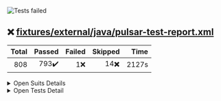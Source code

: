 ![Tests failed](https://img.shields.io/badge/tests-793%20passed%2C%201%20failed%2C%2014%20skipped-critical)
## ❌️ <a id='user-content-r0' href='#r0'>fixtures/external/java/pulsar-test-report.xml</a>
|Total|Passed|Failed|Skipped|Time|
|---:|---:|---:|---:|---:|
|808|793✔️|1❌️|14✖️|2127s|
<details><summary>Open Suits Details</summary>
<p>
|Test suite|Passed|Failed|Skipped|Time|
|:---|---:|---:|---:|---:|
|[org.apache.pulsar.AddMissingPatchVersionTest](#r0s0)||1❌️|1✖️|116ms|
|[org.apache.pulsar.broker.admin.AdminApiOffloadTest](#r0s1)|7✔️|||19s|
|[org.apache.pulsar.broker.auth.AuthenticationServiceTest](#r0s2)|2✔️|||185ms|
|[org.apache.pulsar.broker.auth.AuthLogsTest](#r0s3)|2✔️|||1s|
|[org.apache.pulsar.broker.auth.AuthorizationTest](#r0s4)|1✔️|||2s|
|[org.apache.pulsar.broker.lookup.http.HttpTopicLookupv2Test](#r0s5)|4✔️|||2s|
|[org.apache.pulsar.broker.namespace.NamespaceCreateBundlesTest](#r0s6)|2✔️|||33s|
|[org.apache.pulsar.broker.namespace.NamespaceOwnershipListenerTests](#r0s7)|2✔️|||32s|
|[org.apache.pulsar.broker.namespace.NamespaceServiceTest](#r0s8)|10✔️|||75s|
|[org.apache.pulsar.broker.namespace.NamespaceUnloadingTest](#r0s9)|2✔️|||14s|
|[org.apache.pulsar.broker.namespace.OwnerShipCacheForCurrentServerTest](#r0s10)|1✔️|||16s|
|[org.apache.pulsar.broker.namespace.OwnershipCacheTest](#r0s11)|8✔️|||16s|
|[org.apache.pulsar.broker.protocol.ProtocolHandlersTest](#r0s12)|6✔️|||946ms|
|[org.apache.pulsar.broker.protocol.ProtocolHandlerUtilsTest](#r0s13)|3✔️|||7s|
|[org.apache.pulsar.broker.protocol.ProtocolHandlerWithClassLoaderTest](#r0s14)|1✔️|||15ms|
|[org.apache.pulsar.broker.PulsarServiceTest](#r0s15)|2✔️|||96ms|
|[org.apache.pulsar.broker.service.MessagePublishBufferThrottleTest](#r0s16)|3✔️|||14s|
|[org.apache.pulsar.broker.service.ReplicatorTest](#r0s17)|22✔️|||40s|
|[org.apache.pulsar.broker.service.TopicOwnerTest](#r0s18)|8✔️|||114s|
|[org.apache.pulsar.broker.SLAMonitoringTest](#r0s19)|4✔️|||9s|
|[org.apache.pulsar.broker.stats.BookieClientsStatsGeneratorTest](#r0s20)|2✔️|||49ms|
|[org.apache.pulsar.broker.stats.ConsumerStatsTest](#r0s21)|3✔️|||21s|
|[org.apache.pulsar.broker.stats.ManagedCursorMetricsTest](#r0s22)|1✔️|||281ms|
|[org.apache.pulsar.broker.stats.ManagedLedgerMetricsTest](#r0s23)|1✔️|||285ms|
|[org.apache.pulsar.broker.stats.prometheus.AggregatedNamespaceStatsTest](#r0s24)|1✔️|||40ms|
|[org.apache.pulsar.broker.stats.PrometheusMetricsTest](#r0s25)|15✔️|||83s|
|[org.apache.pulsar.broker.stats.SubscriptionStatsTest](#r0s26)|2✔️|||2s|
|[org.apache.pulsar.broker.systopic.NamespaceEventsSystemTopicServiceTest](#r0s27)|1✔️|||1s|
|[org.apache.pulsar.broker.transaction.buffer.InMemTransactionBufferReaderTest](#r0s28)|3✔️|||28ms|
|[org.apache.pulsar.broker.transaction.buffer.TransactionBufferClientTest](#r0s29)|4✔️|||93ms|
|[org.apache.pulsar.broker.transaction.buffer.TransactionBufferTest](#r0s30)|7✔️|||81ms|
|[org.apache.pulsar.broker.transaction.buffer.TransactionEntryImplTest](#r0s31)|1✔️|||14ms|
|[org.apache.pulsar.broker.transaction.buffer.TransactionLowWaterMarkTest](#r0s32)|2✔️|||38s|
|[org.apache.pulsar.broker.transaction.buffer.TransactionStablePositionTest](#r0s33)|2✔️||1✖️|49s|
|[org.apache.pulsar.broker.transaction.coordinator.TransactionCoordinatorClientTest](#r0s34)|3✔️|||95ms|
|[org.apache.pulsar.broker.transaction.coordinator.TransactionMetaStoreAssignmentTest](#r0s35)|1✔️|||1s|
|[org.apache.pulsar.broker.transaction.pendingack.PendingAckInMemoryDeleteTest](#r0s36)|2✔️||1✖️|57s|
|[org.apache.pulsar.broker.transaction.TransactionConsumeTest](#r0s37)|2✔️|||30s|
|[org.apache.pulsar.broker.web.RestExceptionTest](#r0s38)|3✔️|||37ms|
|[org.apache.pulsar.broker.web.WebServiceTest](#r0s39)|9✔️|||27s|
|[org.apache.pulsar.client.impl.AdminApiKeyStoreTlsAuthTest](#r0s40)|4✔️|||8s|
|[org.apache.pulsar.client.impl.BatchMessageIdImplSerializationTest](#r0s41)|4✔️|||30ms|
|[org.apache.pulsar.client.impl.BatchMessageIndexAckDisableTest](#r0s42)|4✔️|||14s|
|[org.apache.pulsar.client.impl.BatchMessageIndexAckTest](#r0s43)|5✔️|||44s|
|[org.apache.pulsar.client.impl.BrokerClientIntegrationTest](#r0s44)|15✔️|||148s|
|[org.apache.pulsar.client.impl.CompactedOutBatchMessageTest](#r0s45)|1✔️|||1s|
|[org.apache.pulsar.client.impl.ConsumerAckResponseTest](#r0s46)|1✔️|||549ms|
|[org.apache.pulsar.client.impl.ConsumerConfigurationTest](#r0s47)|4✔️|||12s|
|[org.apache.pulsar.client.impl.ConsumerDedupPermitsUpdate](#r0s48)|7✔️|||4s|
|[org.apache.pulsar.client.impl.ConsumerUnsubscribeTest](#r0s49)|1✔️|||129ms|
|[org.apache.pulsar.client.impl.KeyStoreTlsProducerConsumerTestWithAuth](#r0s50)|3✔️|||23s|
|[org.apache.pulsar.client.impl.KeyStoreTlsProducerConsumerTestWithoutAuth](#r0s51)|3✔️|||8s|
|[org.apache.pulsar.client.impl.KeyStoreTlsTest](#r0s52)|1✔️|||183ms|
|[org.apache.pulsar.client.impl.MessageChecksumTest](#r0s53)|3✔️|||47s|
|[org.apache.pulsar.client.impl.MessageChunkingTest](#r0s54)|8✔️||1✖️|73s|
|[org.apache.pulsar.client.impl.MessageParserTest](#r0s55)|2✔️|||5s|
|[org.apache.pulsar.client.impl.MultiTopicsReaderTest](#r0s56)|8✔️|||35s|
|[org.apache.pulsar.client.impl.NegativeAcksTest](#r0s57)|32✔️|||11s|
|[org.apache.pulsar.client.impl.PatternTopicsConsumerImplTest](#r0s58)|11✔️|||63s|
|[org.apache.pulsar.client.impl.PerMessageUnAcknowledgedRedeliveryTest](#r0s59)|5✔️|||34s|
|[org.apache.pulsar.client.impl.PulsarMultiHostClientTest](#r0s60)|3✔️|||15s|
|[org.apache.pulsar.client.impl.RawMessageSerDeserTest](#r0s61)|1✔️|||10ms|
|[org.apache.pulsar.client.impl.SchemaDeleteTest](#r0s62)|1✔️|||2s|
|[org.apache.pulsar.client.impl.SequenceIdWithErrorTest](#r0s63)|3✔️||2✖️|18s|
|[org.apache.pulsar.client.impl.TopicDoesNotExistsTest](#r0s64)|2✔️|||4s|
|[org.apache.pulsar.client.impl.TopicFromMessageTest](#r0s65)|5✔️|||14s|
|[org.apache.pulsar.client.impl.TopicsConsumerImplTest](#r0s66)|17✔️|||133s|
|[org.apache.pulsar.client.impl.UnAcknowledgedMessagesTimeoutTest](#r0s67)|7✔️|||44s|
|[org.apache.pulsar.client.impl.ZeroQueueSizeTest](#r0s68)|14✔️|||16s|
|[org.apache.pulsar.common.api.raw.RawMessageImplTest](#r0s69)|1✔️|||316ms|
|[org.apache.pulsar.common.compression.CommandsTest](#r0s70)|1✔️|||30ms|
|[org.apache.pulsar.common.compression.CompressorCodecBackwardCompatTest](#r0s71)|6✔️|||223ms|
|[org.apache.pulsar.common.compression.CompressorCodecTest](#r0s72)|45✔️|||737ms|
|[org.apache.pulsar.common.compression.Crc32cChecksumTest](#r0s73)|6✔️|||5s|
|[org.apache.pulsar.common.lookup.data.LookupDataTest](#r0s74)|4✔️|||2s|
|[org.apache.pulsar.common.naming.MetadataTests](#r0s75)|2✔️|||161ms|
|[org.apache.pulsar.common.naming.NamespaceBundlesTest](#r0s76)|5✔️|||99ms|
|[org.apache.pulsar.common.naming.NamespaceBundleTest](#r0s77)|6✔️|||64ms|
|[org.apache.pulsar.common.naming.NamespaceNameTest](#r0s78)|2✔️|||207ms|
|[org.apache.pulsar.common.naming.ServiceConfigurationTest](#r0s79)|4✔️|||48ms|
|[org.apache.pulsar.common.naming.TopicNameTest](#r0s80)|4✔️|||529ms|
|[org.apache.pulsar.common.net.ServiceURITest](#r0s81)|21✔️|||237ms|
|[org.apache.pulsar.common.policies.data.AutoFailoverPolicyDataTest](#r0s82)|1✔️|||15ms|
|[org.apache.pulsar.common.policies.data.AutoFailoverPolicyTypeTest](#r0s83)|1✔️|||19ms|
|[org.apache.pulsar.common.policies.data.AutoTopicCreationOverrideTest](#r0s84)|6✔️|||64ms|
|[org.apache.pulsar.common.policies.data.BacklogQuotaTest](#r0s85)|1✔️|||12ms|
|[org.apache.pulsar.common.policies.data.ClusterDataTest](#r0s86)|1✔️|||9ms|
|[org.apache.pulsar.common.policies.data.ConsumerStatsTest](#r0s87)|1✔️|||8ms|
|[org.apache.pulsar.common.policies.data.EnsemblePlacementPolicyConfigTest](#r0s88)|2✔️|||948ms|
|[org.apache.pulsar.common.policies.data.LocalPolicesTest](#r0s89)|1✔️|||48ms|
|[org.apache.pulsar.common.policies.data.NamespaceIsolationDataTest](#r0s90)|1✔️|||76ms|
|[org.apache.pulsar.common.policies.data.NamespaceOwnershipStatusTest](#r0s91)|1✔️|||45ms|
|[org.apache.pulsar.common.policies.data.OffloadPoliciesTest](#r0s92)|6✔️|||216ms|
|[org.apache.pulsar.common.policies.data.PartitionedTopicStatsTest](#r0s93)|1✔️|||12ms|
|[org.apache.pulsar.common.policies.data.PersistencePoliciesTest](#r0s94)|1✔️|||19ms|
|[org.apache.pulsar.common.policies.data.PersistentOfflineTopicStatsTest](#r0s95)|1✔️|||29ms|
|[org.apache.pulsar.common.policies.data.PersistentTopicStatsTest](#r0s96)|2✔️|||51ms|
|[org.apache.pulsar.common.policies.data.PoliciesDataTest](#r0s97)|4✔️|||1s|
|[org.apache.pulsar.common.policies.data.PublisherStatsTest](#r0s98)|2✔️|||37ms|
|[org.apache.pulsar.common.policies.data.ReplicatorStatsTest](#r0s99)|2✔️|||30ms|
|[org.apache.pulsar.common.policies.data.ResourceQuotaTest](#r0s100)|2✔️|||45ms|
|[org.apache.pulsar.common.policies.data.RetentionPolicesTest](#r0s101)|1✔️|||8ms|
|[org.apache.pulsar.common.policies.impl.AutoFailoverPolicyFactoryTest](#r0s102)|1✔️|||22ms|
|[org.apache.pulsar.common.policies.impl.MinAvailablePolicyTest](#r0s103)|1✔️|||1ms|
|[org.apache.pulsar.common.policies.impl.NamespaceIsolationPoliciesTest](#r0s104)|7✔️|||265ms|
|[org.apache.pulsar.common.policies.impl.NamespaceIsolationPolicyImplTest](#r0s105)|7✔️|||309ms|
|[org.apache.pulsar.common.protocol.ByteBufPairTest](#r0s106)|2✔️|||5s|
|[org.apache.pulsar.common.protocol.CommandUtilsTests](#r0s107)|7✔️|||3s|
|[org.apache.pulsar.common.protocol.MarkersTest](#r0s108)|6✔️|||3s|
|[org.apache.pulsar.common.protocol.PulsarDecoderTest](#r0s109)|1✔️|||4s|
|[org.apache.pulsar.common.stats.JvmDefaultGCMetricsLoggerTest](#r0s110)|1✔️|||82ms|
|[org.apache.pulsar.common.util.collections.BitSetRecyclableRecyclableTest](#r0s111)|2✔️|||13ms|
|[org.apache.pulsar.common.util.collections.ConcurrentBitSetRecyclableTest](#r0s112)|2✔️|||63ms|
|[org.apache.pulsar.common.util.collections.ConcurrentLongHashMapTest](#r0s113)|13✔️|||28s|
|[org.apache.pulsar.common.util.collections.ConcurrentLongPairSetTest](#r0s114)|15✔️|||2s|
|[org.apache.pulsar.common.util.collections.ConcurrentOpenHashMapTest](#r0s115)|12✔️|||9s|
|[org.apache.pulsar.common.util.collections.ConcurrentOpenHashSetTest](#r0s116)|11✔️|||7s|
|[org.apache.pulsar.common.util.collections.ConcurrentOpenLongPairRangeSetTest](#r0s117)|13✔️|||1s|
|[org.apache.pulsar.common.util.collections.ConcurrentSortedLongPairSetTest](#r0s118)|9✔️|||342ms|
|[org.apache.pulsar.common.util.collections.FieldParserTest](#r0s119)|2✔️|||64ms|
|[org.apache.pulsar.common.util.collections.GrowableArrayBlockingQueueTest](#r0s120)|6✔️|||350ms|
|[org.apache.pulsar.common.util.collections.GrowablePriorityLongPairQueueTest](#r0s121)|15✔️|||3s|
|[org.apache.pulsar.common.util.collections.TripleLongPriorityQueueTest](#r0s122)|3✔️|||238ms|
|[org.apache.pulsar.common.util.FieldParserTest](#r0s123)|1✔️|||242ms|
|[org.apache.pulsar.common.util.FileModifiedTimeUpdaterTest](#r0s124)|6✔️|||6s|
|[org.apache.pulsar.common.util.netty.ChannelFuturesTest](#r0s125)|5✔️|||2s|
|[org.apache.pulsar.common.util.RateLimiterTest](#r0s126)|11✔️|||7s|
|[org.apache.pulsar.common.util.ReflectionsTest](#r0s127)|12✔️|||172ms|
|[org.apache.pulsar.common.util.RelativeTimeUtilTest](#r0s128)|1✔️|||39ms|
|[org.apache.pulsar.discovery.service.web.DiscoveryServiceWebTest](#r0s129)|1✔️|||5s|
|[org.apache.pulsar.functions.worker.PulsarFunctionE2ESecurityTest](#r0s130)|2✔️|||28s|
|[org.apache.pulsar.functions.worker.PulsarFunctionPublishTest](#r0s131)|3✔️|||42s|
|[org.apache.pulsar.functions.worker.PulsarFunctionTlsTest](#r0s132)|1✔️|||12s|
|[org.apache.pulsar.io.PulsarFunctionTlsTest](#r0s133)|1✔️|||30s|
|[org.apache.pulsar.proxy.server.AdminProxyHandlerTest](#r0s134)|1✔️|||474ms|
|[org.apache.pulsar.proxy.server.AuthedAdminProxyHandlerTest](#r0s135)|1✔️|||2s|
|[org.apache.pulsar.proxy.server.FunctionWorkerRoutingTest](#r0s136)|1✔️|||10ms|
|[org.apache.pulsar.proxy.server.ProxyAdditionalServletTest](#r0s137)|1✔️|||125ms|
|[org.apache.pulsar.proxy.server.ProxyAuthenticatedProducerConsumerTest](#r0s138)|1✔️|||2s|
|[org.apache.pulsar.proxy.server.ProxyAuthenticationTest](#r0s139)|1✔️|||17s|
|[org.apache.pulsar.proxy.server.ProxyConnectionThrottlingTest](#r0s140)|1✔️|||2s|
|[org.apache.pulsar.proxy.server.ProxyEnableHAProxyProtocolTest](#r0s141)|1✔️|||511ms|
|[org.apache.pulsar.proxy.server.ProxyForwardAuthDataTest](#r0s142)|1✔️|||32s|
|[org.apache.pulsar.proxy.server.ProxyIsAHttpProxyTest](#r0s143)|10✔️|||2s|
|[org.apache.pulsar.proxy.server.ProxyKeyStoreTlsTestWithAuth](#r0s144)|3✔️|||7s|
|[org.apache.pulsar.proxy.server.ProxyKeyStoreTlsTestWithoutAuth](#r0s145)|3✔️|||7s|
|[org.apache.pulsar.proxy.server.ProxyLookupThrottlingTest](#r0s146)|1✔️|||3s|
|[org.apache.pulsar.proxy.server.ProxyParserTest](#r0s147)|5✔️|||1s|
|[org.apache.pulsar.proxy.server.ProxyRolesEnforcementTest](#r0s148)|1✔️|||10s|
|[org.apache.pulsar.proxy.server.ProxyStatsTest](#r0s149)|3✔️|||533ms|
|[org.apache.pulsar.proxy.server.ProxyTest](#r0s150)|6✔️|||3s|
|[org.apache.pulsar.proxy.server.ProxyTlsTest](#r0s151)|2✔️|||414ms|
|[org.apache.pulsar.proxy.server.ProxyTlsTestWithAuth](#r0s152)|1✔️|||4ms|
|[org.apache.pulsar.proxy.server.ProxyWithAuthorizationNegTest](#r0s153)|1✔️|||2s|
|[org.apache.pulsar.proxy.server.ProxyWithAuthorizationTest](#r0s154)|13✔️|||33s|
|[org.apache.pulsar.proxy.server.ProxyWithoutServiceDiscoveryTest](#r0s155)|1✔️|||2s|
|[org.apache.pulsar.proxy.server.SuperUserAuthedAdminProxyHandlerTest](#r0s156)|3✔️|||8s|
|[org.apache.pulsar.proxy.server.UnauthedAdminProxyHandlerTest](#r0s157)|2✔️|||114ms|
|[org.apache.pulsar.PulsarBrokerStarterTest](#r0s158)|9✔️|||591ms|
|[org.apache.pulsar.schema.compatibility.SchemaCompatibilityCheckTest](#r0s159)|23✔️|||107s|
|[org.apache.pulsar.schema.PartitionedTopicSchemaTest](#r0s160)|1✔️|||29s|
|[org.apache.pulsar.schema.SchemaTest](#r0s161)|3✔️|||31s|
|[org.apache.pulsar.stats.client.PulsarBrokerStatsClientTest](#r0s162)|2✔️|||41s|
|[org.apache.pulsar.tests.EnumValuesDataProviderTest](#r0s163)|6✔️|||23ms|
|[org.apache.pulsar.tests.TestRetrySupportBeforeMethodRetryTest](#r0s164)|1✔️||4✖️|36ms|
|[org.apache.pulsar.tests.TestRetrySupportRetryTest](#r0s165)|1✔️||4✖️|27ms|
|[org.apache.pulsar.tests.TestRetrySupportSuccessTest](#r0s166)|3✔️|||1ms|
|[org.apache.pulsar.tests.ThreadDumpUtilTest](#r0s167)|2✔️|||17ms|
|[org.apache.pulsar.utils.SimpleTextOutputStreamTest](#r0s168)|4✔️|||50ms|
|[org.apache.pulsar.utils.StatsOutputStreamTest](#r0s169)|6✔️|||59ms|
|[org.apache.pulsar.websocket.proxy.ProxyAuthenticationTest](#r0s170)|4✔️|||29s|
|[org.apache.pulsar.websocket.proxy.ProxyAuthorizationTest](#r0s171)|1✔️|||1s|
|[org.apache.pulsar.websocket.proxy.ProxyConfigurationTest](#r0s172)|2✔️|||9s|
|[org.apache.pulsar.websocket.proxy.ProxyPublishConsumeTlsTest](#r0s173)|1✔️|||11s|
|[org.apache.pulsar.websocket.proxy.ProxyPublishConsumeWithoutZKTest](#r0s174)|1✔️|||7s|
|[org.apache.pulsar.websocket.proxy.v1.V1_ProxyAuthenticationTest](#r0s175)|4✔️|||30s|</p></details>
<details><summary>Open Tests Detail</summary>
<p>
#### ❌️ <a id='user-content-r0s0' href='#r0s0'>org.apache.pulsar.AddMissingPatchVersionTest</a>
```
✖️ testVersionStrings
❌️ testVersionStrings
	java.lang.AssertionError: expected [1.2.1] but found [1.2.0]
```
#### ✔️ <a id='user-content-r0s1' href='#r0s1'>org.apache.pulsar.broker.admin.AdminApiOffloadTest</a>
```
✔️ testOffloadPoliciesAppliedApi
✔️ testOffloadV2
✔️ testTopicLevelOffloadNonPartitioned
✔️ testTopicLevelOffloadPartitioned
✔️ testOffloadV1
✔️ testOffloadPolicies
✔️ testOffloadPoliciesApi
```
#### ✔️ <a id='user-content-r0s2' href='#r0s2'>org.apache.pulsar.broker.auth.AuthenticationServiceTest</a>
```
✔️ testAuthentication
✔️ testAuthenticationHttp
```
#### ✔️ <a id='user-content-r0s3' href='#r0s3'>org.apache.pulsar.broker.auth.AuthLogsTest</a>
```
✔️ httpEndpoint
✔️ binaryEndpoint
```
#### ✔️ <a id='user-content-r0s4' href='#r0s4'>org.apache.pulsar.broker.auth.AuthorizationTest</a>
```
✔️ simple
```
#### ✔️ <a id='user-content-r0s5' href='#r0s5'>org.apache.pulsar.broker.lookup.http.HttpTopicLookupv2Test</a>
```
✔️ crossColoLookup
✔️ testNotEnoughLookupPermits
✔️ testValidateReplicationSettingsOnNamespace
✔️ testDataPojo
```
#### ✔️ <a id='user-content-r0s6' href='#r0s6'>org.apache.pulsar.broker.namespace.NamespaceCreateBundlesTest</a>
```
✔️ testCreateNamespaceWithDefaultBundles
✔️ testSplitBundleUpdatesLocalPoliciesWithoutOverwriting
```
#### ✔️ <a id='user-content-r0s7' href='#r0s7'>org.apache.pulsar.broker.namespace.NamespaceOwnershipListenerTests</a>
```
✔️ testGetAllPartitions
✔️ testNamespaceBundleOwnershipListener
```
#### ✔️ <a id='user-content-r0s8' href='#r0s8'>org.apache.pulsar.broker.namespace.NamespaceServiceTest</a>
```
✔️ testSplitMapWithRefreshedStatMap
✔️ testRemoveOwnershipNamespaceBundle
✔️ testIsServiceUnitDisabled
✔️ testLoadReportDeserialize
✔️ testCreateLookupResult
✔️ testUnloadNamespaceBundleWithStuckTopic
✔️ testUnloadNamespaceBundleFailure
✔️ testSplitAndOwnBundles
✔️ testCreateNamespaceWithDefaultNumberOfBundles
✔️ testRemoveOwnershipAndSplitBundle
```
#### ✔️ <a id='user-content-r0s9' href='#r0s9'>org.apache.pulsar.broker.namespace.NamespaceUnloadingTest</a>
```
✔️ testUnloadNotLoadedNamespace
✔️ testUnloadPartiallyLoadedNamespace
```
#### ✔️ <a id='user-content-r0s10' href='#r0s10'>org.apache.pulsar.broker.namespace.OwnerShipCacheForCurrentServerTest</a>
```
✔️ testOwnershipForCurrentServer
```
#### ✔️ <a id='user-content-r0s11' href='#r0s11'>org.apache.pulsar.broker.namespace.OwnershipCacheTest</a>
```
✔️ testGetOwnedServiceUnits
✔️ testRemoveOwnership
✔️ testGetOwnedServiceUnit
✔️ testGetOrSetOwner
✔️ testConstructor
✔️ testGetOwner
✔️ testDisableOwnership
✔️ testReestablishOwnership
```
#### ✔️ <a id='user-content-r0s12' href='#r0s12'>org.apache.pulsar.broker.protocol.ProtocolHandlersTest</a>
```
✔️ testStart
✔️ testGetProtocol
✔️ testNewChannelInitializersSuccess
✔️ testInitialize
✔️ testNewChannelInitializersOverlapped
✔️ testGetProtocolDataToAdvertise
```
#### ✔️ <a id='user-content-r0s13' href='#r0s13'>org.apache.pulsar.broker.protocol.ProtocolHandlerUtilsTest</a>
```
✔️ testLoadProtocolHandler
✔️ testLoadProtocolHandlerBlankHandlerClass
✔️ testLoadProtocolHandlerWrongHandlerClass
```
#### ✔️ <a id='user-content-r0s14' href='#r0s14'>org.apache.pulsar.broker.protocol.ProtocolHandlerWithClassLoaderTest</a>
```
✔️ testWrapper
```
#### ✔️ <a id='user-content-r0s15' href='#r0s15'>org.apache.pulsar.broker.PulsarServiceTest</a>
```
✔️ testGetWorkerService
✔️ testGetWorkerServiceException
```
#### ✔️ <a id='user-content-r0s16' href='#r0s16'>org.apache.pulsar.broker.service.MessagePublishBufferThrottleTest</a>
```
✔️ testMessagePublishBufferThrottleEnable
✔️ testBlockByPublishRateLimiting
✔️ testMessagePublishBufferThrottleDisabled
```
#### ✔️ <a id='user-content-r0s17' href='#r0s17'>org.apache.pulsar.broker.service.ReplicatorTest</a>
```
✔️ testResumptionAfterBacklogRelaxed
✔️ testReplicationOverrides
✔️ testResetCursorNotFail
✔️ testUpdateGlobalTopicPartition
✔️ testReplication
✔️ testReplicatorOnPartitionedTopic
✔️ testConcurrentReplicator
✔️ testTopicReplicatedAndProducerCreate
✔️ testDeleteReplicatorFailure
✔️ testReplicatorOnPartitionedTopic
✔️ testReplicationForBatchMessages
✔️ testReplicatorClearBacklog
✔️ verifyChecksumAfterReplication
✔️ testCloseReplicatorStartProducer
✔️ activeBrokerParse
✔️ testReplicatePeekAndSkip
✔️ testReplication
✔️ testReplicatedCluster
✔️ testTopicReplicatedAndProducerCreate
✔️ testConfigChange
✔️ testFailures
✔️ testReplicatorProducerClosing
```
#### ✔️ <a id='user-content-r0s18' href='#r0s18'>org.apache.pulsar.broker.service.TopicOwnerTest</a>
```
✔️ testReleaseOwnershipWithZookeeperDisconnectedBeforeOwnershipNodeDeleted
✔️ testAcquireOwnershipWithZookeeperDisconnectedAfterOwnershipNodeCreated
✔️ testConnectToInvalidateBundleCacheBroker
✔️ testAcquireOwnershipWithZookeeperDisconnectedBeforeOwnershipNodeCreated
✔️ testLookupPartitionedTopic
✔️ testListNonPersistentTopic
✔️ testReleaseOwnershipWithZookeeperDisconnectedAfterOwnershipNodeDeleted
✔️ testReestablishOwnershipAfterInvalidateCache
```
#### ✔️ <a id='user-content-r0s19' href='#r0s19'>org.apache.pulsar.broker.SLAMonitoringTest</a>
```
✔️ testOwnedNamespaces
✔️ testOwnershipAfterSetup
✔️ testUnloadIfBrokerCrashes
✔️ testOwnershipViaAdminAfterSetup
```
#### ✔️ <a id='user-content-r0s20' href='#r0s20'>org.apache.pulsar.broker.stats.BookieClientsStatsGeneratorTest</a>
```
✔️ testJvmDirectMemoryUsedMetric
✔️ testBookieClientStatsGenerator
```
#### ✔️ <a id='user-content-r0s21' href='#r0s21'>org.apache.pulsar.broker.stats.ConsumerStatsTest</a>
```
✔️ testAckStatsOnPartitionedTopicForExclusiveSubscription
✔️ testConsumerStatsOnZeroMaxUnackedMessagesPerConsumer
✔️ testUpdateStatsForActiveConsumerAndSubscription
```
#### ✔️ <a id='user-content-r0s22' href='#r0s22'>org.apache.pulsar.broker.stats.ManagedCursorMetricsTest</a>
```
✔️ testManagedCursorMetrics
```
#### ✔️ <a id='user-content-r0s23' href='#r0s23'>org.apache.pulsar.broker.stats.ManagedLedgerMetricsTest</a>
```
✔️ testManagedLedgerMetrics
```
#### ✔️ <a id='user-content-r0s24' href='#r0s24'>org.apache.pulsar.broker.stats.prometheus.AggregatedNamespaceStatsTest</a>
```
✔️ testSimpleAggregation
```
#### ✔️ <a id='user-content-r0s25' href='#r0s25'>org.apache.pulsar.broker.stats.PrometheusMetricsTest</a>
```
✔️ testPerTopicStats
✔️ testAuthMetrics
✔️ testPerTopicExpiredStat
✔️ testPerProducerStats
✔️ testMetricsTopicCount
✔️ testManagedLedgerBookieClientStats
✔️ testDuplicateMetricTypeDefinitions
✔️ testExpiringTokenMetrics
✔️ testPerConsumerStats
✔️ testPerNamespaceStats
✔️ testManagedCursorPersistStats
✔️ testDuplicateMetricTypeDefinitions
✔️ testExpiredTokenMetrics
✔️ testManagedLedgerCacheStats
✔️ testManagedLedgerStats
```
#### ✔️ <a id='user-content-r0s26' href='#r0s26'>org.apache.pulsar.broker.stats.SubscriptionStatsTest</a>
```
✔️ testConsumersAfterMarkDelete
✔️ testNonContiguousDeletedMessagesRanges
```
#### ✔️ <a id='user-content-r0s27' href='#r0s27'>org.apache.pulsar.broker.systopic.NamespaceEventsSystemTopicServiceTest</a>
```
✔️ testSendAndReceiveNamespaceEvents
```
#### ✔️ <a id='user-content-r0s28' href='#r0s28'>org.apache.pulsar.broker.transaction.buffer.InMemTransactionBufferReaderTest</a>
```
✔️ testCloseReleaseAllEntries
✔️ testInvalidNumEntriesArgument
✔️ testEndOfTransactionException
```
#### ✔️ <a id='user-content-r0s29' href='#r0s29'>org.apache.pulsar.broker.transaction.buffer.TransactionBufferClientTest</a>
```
✔️ testAbortOnTopic
✔️ testAbortOnSubscription
✔️ testCommitOnTopic
✔️ testCommitOnSubscription
```
#### ✔️ <a id='user-content-r0s30' href='#r0s30'>org.apache.pulsar.broker.transaction.buffer.TransactionBufferTest</a>
```
✔️ testOpenReaderOnNonExistentTxn
✔️ testAbortCommittedTxn
✔️ testAbortTxn
✔️ testAbortNonExistentTxn
✔️ testCommitNonExistentTxn
✔️ testCommitTxn
✔️ testOpenReaderOnAnOpenTxn
```
#### ✔️ <a id='user-content-r0s31' href='#r0s31'>org.apache.pulsar.broker.transaction.buffer.TransactionEntryImplTest</a>
```
✔️ testCloseShouldReleaseBuffer
```
#### ✔️ <a id='user-content-r0s32' href='#r0s32'>org.apache.pulsar.broker.transaction.buffer.TransactionLowWaterMarkTest</a>
```
✔️ testTransactionBufferLowWaterMark
✔️ testPendingAckLowWaterMark
```
#### ✔️ <a id='user-content-r0s33' href='#r0s33'>org.apache.pulsar.broker.transaction.buffer.TransactionStablePositionTest</a>
```
✔️ commitTxnTest
✔️ abortTxnTest
✖️ commitTxnTest
```
#### ✔️ <a id='user-content-r0s34' href='#r0s34'>org.apache.pulsar.broker.transaction.coordinator.TransactionCoordinatorClientTest</a>
```
✔️ testClientStart
✔️ testCommitAndAbort
✔️ testNewTxn
```
#### ✔️ <a id='user-content-r0s35' href='#r0s35'>org.apache.pulsar.broker.transaction.coordinator.TransactionMetaStoreAssignmentTest</a>
```
✔️ testTransactionMetaStoreAssignAndFailover
```
#### ✔️ <a id='user-content-r0s36' href='#r0s36'>org.apache.pulsar.broker.transaction.pendingack.PendingAckInMemoryDeleteTest</a>
```
✖️ txnAckTestNoBatchAndSharedSubMemoryDeleteTest
✔️ txnAckTestNoBatchAndSharedSubMemoryDeleteTest
✔️ txnAckTestBatchAndSharedSubMemoryDeleteTest
```
#### ✔️ <a id='user-content-r0s37' href='#r0s37'>org.apache.pulsar.broker.transaction.TransactionConsumeTest</a>
```
✔️ noSortedTest
✔️ sortedTest
```
#### ✔️ <a id='user-content-r0s38' href='#r0s38'>org.apache.pulsar.broker.web.RestExceptionTest</a>
```
✔️ testRestException
✔️ testWebApplicationException
✔️ testOtherException
```
#### ✔️ <a id='user-content-r0s39' href='#r0s39'>org.apache.pulsar.broker.web.WebServiceTest</a>
```
✔️ testTlsAuthDisallowInsecure
✔️ testBrokerReady
✔️ testDefaultClientVersion
✔️ testTlsEnabled
✔️ testTlsAuthAllowInsecure
✔️ testSplitPath
✔️ testMaxRequestSize
✔️ testTlsDisabled
✔️ testRateLimiting
```
#### ✔️ <a id='user-content-r0s40' href='#r0s40'>org.apache.pulsar.client.impl.AdminApiKeyStoreTlsAuthTest</a>
```
✔️ testAuthorizedUserAsOriginalPrincipal
✔️ testSuperUserCantListNamespaces
✔️ testPersistentList
✔️ testSuperUserCanListTenants
```
#### ✔️ <a id='user-content-r0s41' href='#r0s41'>org.apache.pulsar.client.impl.BatchMessageIdImplSerializationTest</a>
```
✔️ testSerializationEmpty
✔️ testSerialization1
✔️ testSerializationNull
✔️ testSerialization2
```
#### ✔️ <a id='user-content-r0s42' href='#r0s42'>org.apache.pulsar.client.impl.BatchMessageIndexAckDisableTest</a>
```
✔️ testBatchMessageIndexAckForExclusiveSubscription
✔️ testBatchMessageIndexAckForSharedSubscription
✔️ testBatchMessageIndexAckForExclusiveSubscription
✔️ testBatchMessageIndexAckForSharedSubscription
```
#### ✔️ <a id='user-content-r0s43' href='#r0s43'>org.apache.pulsar.client.impl.BatchMessageIndexAckTest</a>
```
✔️ testBatchMessageIndexAckForSharedSubscription
✔️ testBatchMessageIndexAckForSharedSubscription
✔️ testDoNotRecycleAckSetMultipleTimes
✔️ testBatchMessageIndexAckForExclusiveSubscription
✔️ testBatchMessageIndexAckForExclusiveSubscription
```
#### ✔️ <a id='user-content-r0s44' href='#r0s44'>org.apache.pulsar.client.impl.BrokerClientIntegrationTest</a>
```
✔️ testDisconnectClientWithoutClosingConnection
✔️ testResetCursor
✔️ testResetCursor
✔️ testCloseBrokerService
✔️ testUnsupportedBatchMessageConsumer
✔️ testAvroSchemaProducerConsumerWithSpecifiedReaderAndWriter
✔️ testJsonSchemaProducerConsumerWithSpecifiedReaderAndWriter
✔️ testOperationTimeout
✔️ testCleanProducer
✔️ testUnsupportedBatchMessageConsumer
✔️ testCloseConnectionOnBrokerRejectedRequest
✔️ testAddEntryOperationTimeout
✔️ testInvalidDynamicConfiguration
✔️ testMaxConcurrentTopicLoading
✔️ testCloseConnectionOnInternalServerError
```
#### ✔️ <a id='user-content-r0s45' href='#r0s45'>org.apache.pulsar.client.impl.CompactedOutBatchMessageTest</a>
```
✔️ testCompactedOutMessages
```
#### ✔️ <a id='user-content-r0s46' href='#r0s46'>org.apache.pulsar.client.impl.ConsumerAckResponseTest</a>
```
✔️ testAckResponse
```
#### ✔️ <a id='user-content-r0s47' href='#r0s47'>org.apache.pulsar.client.impl.ConsumerConfigurationTest</a>
```
✔️ testReadCompactNonPersistentExclusive
✔️ testReadCompactPersistentExclusive
✔️ testReadCompactPersistentFailover
✔️ testReadCompactPersistentShared
```
#### ✔️ <a id='user-content-r0s48' href='#r0s48'>org.apache.pulsar.client.impl.ConsumerDedupPermitsUpdate</a>
```
✔️ testConsumerDedup
✔️ testConsumerDedup
✔️ testConsumerDedup
✔️ testConsumerDedup
✔️ testConsumerDedup
✔️ testConsumerDedup
✔️ testConsumerDedup
```
#### ✔️ <a id='user-content-r0s49' href='#r0s49'>org.apache.pulsar.client.impl.ConsumerUnsubscribeTest</a>
```
✔️ testConsumerUnsubscribeReference
```
#### ✔️ <a id='user-content-r0s50' href='#r0s50'>org.apache.pulsar.client.impl.KeyStoreTlsProducerConsumerTestWithAuth</a>
```
✔️ testTlsClientAuthOverHTTPProtocol
✔️ testTlsClientAuthOverBinaryProtocol
✔️ testTlsLargeSizeMessage
```
#### ✔️ <a id='user-content-r0s51' href='#r0s51'>org.apache.pulsar.client.impl.KeyStoreTlsProducerConsumerTestWithoutAuth</a>
```
✔️ testTlsClientAuthOverHTTPProtocol
✔️ testTlsClientAuthOverBinaryProtocol
✔️ testTlsLargeSizeMessage
```
#### ✔️ <a id='user-content-r0s52' href='#r0s52'>org.apache.pulsar.client.impl.KeyStoreTlsTest</a>
```
✔️ testValidate
```
#### ✔️ <a id='user-content-r0s53' href='#r0s53'>org.apache.pulsar.client.impl.MessageChecksumTest</a>
```
✔️ testChecksumCompatibilityInMixedVersionBrokerCluster
✔️ testTamperingMessageIsDetected
✔️ testChecksumCompatibilityInMixedVersionBrokerCluster
```
#### ✔️ <a id='user-content-r0s54' href='#r0s54'>org.apache.pulsar.client.impl.MessageChunkingTest</a>
```
✔️ testPublishWithFailure
✔️ testInvalidUseCaseForChunking
✔️ testLargeMessage
✔️ testExpireIncompleteChunkMessage
✔️ testInvalidConfig
✔️ testLargeMessageAckTimeOut
✔️ testLargeMessageAckTimeOut
✔️ testLargeMessage
✖️ testMaxPendingChunkMessages
```
#### ✔️ <a id='user-content-r0s55' href='#r0s55'>org.apache.pulsar.client.impl.MessageParserTest</a>
```
✔️ testWithoutBatches
✔️ testWithBatches
```
#### ✔️ <a id='user-content-r0s56' href='#r0s56'>org.apache.pulsar.client.impl.MultiTopicsReaderTest</a>
```
✔️ testReadMessageWithBatchingWithMessageInclusive
✔️ testKeyHashRangeReader
✔️ testRemoveSubscriptionForReaderNeedRemoveCursor
✔️ testReadMessageWithBatching
✔️ testReadMessageWithoutBatchingWithMessageInclusive
✔️ testMultiReaderSeek
✔️ testReadMessageWithoutBatching
✔️ testReaderWithTimeLong
```
#### ✔️ <a id='user-content-r0s57' href='#r0s57'>org.apache.pulsar.client.impl.NegativeAcksTest</a>
```
✔️ testNegativeAcks
✔️ testNegativeAcks
✔️ testNegativeAcks
✔️ testNegativeAcks
✔️ testNegativeAcks
✔️ testNegativeAcks
✔️ testNegativeAcks
✔️ testNegativeAcks
✔️ testNegativeAcks
✔️ testNegativeAcks
✔️ testNegativeAcks
✔️ testNegativeAcks
✔️ testNegativeAcks
✔️ testNegativeAcks
✔️ testNegativeAcks
✔️ testNegativeAcks
✔️ testNegativeAcks
✔️ testNegativeAcks
✔️ testNegativeAcks
✔️ testNegativeAcks
✔️ testNegativeAcks
✔️ testNegativeAcks
✔️ testNegativeAcks
✔️ testNegativeAcks
✔️ testNegativeAcks
✔️ testNegativeAcks
✔️ testNegativeAcks
✔️ testNegativeAcks
✔️ testNegativeAcks
✔️ testNegativeAcks
✔️ testNegativeAcks
✔️ testNegativeAcks
```
#### ✔️ <a id='user-content-r0s58' href='#r0s58'>org.apache.pulsar.client.impl.PatternTopicsConsumerImplTest</a>
```
✔️ testStartEmptyPatternConsumer
✔️ testBinaryProtoToGetTopicsOfNamespaceAll
✔️ testPatternTopicsSubscribeWithBuilderFail
✔️ testPubRateOnNonPersistent
✔️ testTopicDeletion
✔️ testAutoUnbubscribePatternConsumer
✔️ testTopicsPatternFilter
✔️ testBinaryProtoToGetTopicsOfNamespaceNonPersistent
✔️ testBinaryProtoToGetTopicsOfNamespacePersistent
✔️ testTopicsListMinus
✔️ testAutoSubscribePatternConsumer
```
#### ✔️ <a id='user-content-r0s59' href='#r0s59'>org.apache.pulsar.client.impl.PerMessageUnAcknowledgedRedeliveryTest</a>
```
✔️ testSharedAckedNormalTopic
✔️ testUnAckedMessageTrackerSize
✔️ testSharedAckedPartitionedTopic
✔️ testExclusiveAckedNormalTopic
✔️ testFailoverAckedNormalTopic
```
#### ✔️ <a id='user-content-r0s60' href='#r0s60'>org.apache.pulsar.client.impl.PulsarMultiHostClientTest</a>
```
✔️ testMultiHostUrlRetrySuccess
✔️ testGetPartitionedTopicDataTimeout
✔️ testGetPartitionedTopicMetaData
```
#### ✔️ <a id='user-content-r0s61' href='#r0s61'>org.apache.pulsar.client.impl.RawMessageSerDeserTest</a>
```
✔️ testSerializationAndDeserialization
```
#### ✔️ <a id='user-content-r0s62' href='#r0s62'>org.apache.pulsar.client.impl.SchemaDeleteTest</a>
```
✔️ createTopicDeleteTopicCreateTopic
```
#### ✔️ <a id='user-content-r0s63' href='#r0s63'>org.apache.pulsar.client.impl.SequenceIdWithErrorTest</a>
```
✔️ testCheckSequenceId
✔️ testDeleteTopicWithMissingData
✔️ testTopicWithWildCardChar
✖️ testCrashBrokerWithoutCursorLedgerLeak
✖️ testSkipCorruptDataLedger
```
#### ✔️ <a id='user-content-r0s64' href='#r0s64'>org.apache.pulsar.client.impl.TopicDoesNotExistsTest</a>
```
✔️ testCreateConsumerOnNotExistsTopic
✔️ testCreateProducerOnNotExistsTopic
```
#### ✔️ <a id='user-content-r0s65' href='#r0s65'>org.apache.pulsar.client.impl.TopicFromMessageTest</a>
```
✔️ testSingleTopicConsumerNoBatchFullName
✔️ testMultiTopicConsumerBatchShortName
✔️ testSingleTopicConsumerNoBatchShortName
✔️ testMultiTopicConsumerNoBatchShortName
✔️ testSingleTopicConsumerBatchShortName
```
#### ✔️ <a id='user-content-r0s66' href='#r0s66'>org.apache.pulsar.client.impl.TopicsConsumerImplTest</a>
```
✔️ testTopicAutoUpdatePartitions
✔️ testDifferentTopicsNameSubscribe
✔️ testGetLastMessageId
✔️ testConsumerUnackedRedelivery
✔️ testSubscriptionMustCompleteWhenOperationTimeoutOnMultipleTopics
✔️ testConsumerDistributionInFailoverSubscriptionWhenUpdatePartitions
✔️ multiTopicsInDifferentNameSpace
✔️ testDefaultBacklogTTL
✔️ testGetConsumersAndGetTopics
✔️ testSubscribeUnsubscribeSingleTopic
✔️ testResubscribeSameTopic
✔️ testSyncProducerAndConsumer
✔️ testPartitionsUpdatesForMultipleTopics
✔️ testTopicsNameSubscribeWithBuilderFail
✔️ testMultiTopicsMessageListener
✔️ testTopicNameValid
✔️ testAsyncConsumer
```
#### ✔️ <a id='user-content-r0s67' href='#r0s67'>org.apache.pulsar.client.impl.UnAcknowledgedMessagesTimeoutTest</a>
```
✔️ testCheckUnAcknowledgedMessageTimer
✔️ testExclusiveSingleAckedNormalTopic
✔️ testFailoverSingleAckedPartitionedTopic
✔️ testSharedSingleAckedPartitionedTopic
✔️ testAckTimeoutMinValue
✔️ testExclusiveCumulativeAckedNormalTopic
✔️ testSingleMessageBatch
```
#### ✔️ <a id='user-content-r0s68' href='#r0s68'>org.apache.pulsar.client.impl.ZeroQueueSizeTest</a>
```
✔️ zeroQueueSizeSharedSubscription
✔️ testPauseAndResume
✔️ testZeroQueueSizeMessageRedeliveryForAsyncReceive
✔️ zeroQueueSizeConsumerListener
✔️ zeroQueueSizeFailoverSubscription
✔️ validQueueSizeConfig
✔️ zeroQueueSizeNormalConsumer
✔️ zeroQueueSizeReceieveAsyncInCompatibility
✔️ InvalidQueueSizeConfig
✔️ testZeroQueueSizeMessageRedeliveryForListener
✔️ testZeroQueueSizeMessageRedelivery
✔️ zeroQueueSizePartitionedTopicInCompatibility
✔️ testFailedZeroQueueSizeBatchMessage
✔️ testPauseAndResumeWithUnloading
```
#### ✔️ <a id='user-content-r0s69' href='#r0s69'>org.apache.pulsar.common.api.raw.RawMessageImplTest</a>
```
✔️ testGetProperties
```
#### ✔️ <a id='user-content-r0s70' href='#r0s70'>org.apache.pulsar.common.compression.CommandsTest</a>
```
✔️ testChecksumSendCommand
```
#### ✔️ <a id='user-content-r0s71' href='#r0s71'>org.apache.pulsar.common.compression.CompressorCodecBackwardCompatTest</a>
```
✔️ testCompressDecompress
✔️ testCompressDecompress
✔️ testCompressDecompress
✔️ testCompressDecompress
✔️ testCompressDecompress
✔️ testCompressDecompress
```
#### ✔️ <a id='user-content-r0s72' href='#r0s72'>org.apache.pulsar.common.compression.CompressorCodecTest</a>
```
✔️ testCompressDecompress
✔️ testMultpileUsages
✔️ testMultpileUsages
✔️ testCompressDecompress
✔️ testMultpileUsages
✔️ testCompressDecompress
✔️ testMultpileUsages
✔️ testCompressDecompress
✔️ testDecompressFromSampleBuffer
✔️ testDecompressReadonlyByteBuf
✔️ testDecompressReadonlyByteBuf
✔️ testCodecProvider
✔️ testEmptyInput
✔️ testEmptyInput
✔️ testCompressDecompress
✔️ testCodecProvider
✔️ testDecompressFromSampleBuffer
✔️ testMultpileUsages
✔️ testCodecProvider
✔️ testEmptyInput
✔️ testDecompressReadonlyByteBuf
✔️ testCompressDecompress
✔️ testDecompressReadonlyByteBuf
✔️ testCompressDecompress
✔️ testCompressDecompress
✔️ testMultpileUsages
✔️ testEmptyInput
✔️ testDecompressReadonlyByteBuf
✔️ testDecompressFromSampleBuffer
✔️ testDecompressFromSampleBuffer
✔️ testDecompressFromSampleBuffer
✔️ testDecompressReadonlyByteBuf
✔️ testDecompressReadonlyByteBuf
✔️ testMultpileUsages
✔️ testCompressDecompress
✔️ testCodecProvider
✔️ testMultpileUsages
✔️ testCompressDecompress
✔️ testMultpileUsages
✔️ testDecompressReadonlyByteBuf
✔️ testEmptyInput
✔️ testCodecProvider
✔️ testDecompressReadonlyByteBuf
✔️ testDecompressReadonlyByteBuf
✔️ testMultpileUsages
```
#### ✔️ <a id='user-content-r0s73' href='#r0s73'>org.apache.pulsar.common.compression.Crc32cChecksumTest</a>
```
✔️ testCrc32cHardware
✔️ testCrc32cDirectMemoryHardware
✔️ testCrc32c
✔️ testCrc32cSoftware
✔️ testCrc32cIncremental
✔️ testCrc32cIncrementalUsingProvider
```
#### ✔️ <a id='user-content-r0s74' href='#r0s74'>org.apache.pulsar.common.lookup.data.LookupDataTest</a>
```
✔️ testLoadReportSerialization
✔️ testUrlEncoder
✔️ serializeToJsonTest
✔️ withConstructor
```
#### ✔️ <a id='user-content-r0s75' href='#r0s75'>org.apache.pulsar.common.naming.MetadataTests</a>
```
✔️ testInvalidMetadata
✔️ testValidMetadata
```
#### ✔️ <a id='user-content-r0s76' href='#r0s76'>org.apache.pulsar.common.naming.NamespaceBundlesTest</a>
```
✔️ testConstructor
✔️ testSplitBundleInTwo
✔️ testsplitBundles
✔️ testFindBundle
✔️ testSplitBundleByFixBoundary
```
#### ✔️ <a id='user-content-r0s77' href='#r0s77'>org.apache.pulsar.common.naming.NamespaceBundleTest</a>
```
✔️ testIncludes
✔️ testGetBundle
✔️ testCompareTo
✔️ testConstructor
✔️ testToString
✔️ testEquals
```
#### ✔️ <a id='user-content-r0s78' href='#r0s78'>org.apache.pulsar.common.naming.NamespaceNameTest</a>
```
✔️ namespace
✔️ testNewScheme
```
#### ✔️ <a id='user-content-r0s79' href='#r0s79'>org.apache.pulsar.common.naming.ServiceConfigurationTest</a>
```
✔️ testOptionalSettingPresent
✔️ testOptionalSettingEmpty
✔️ testInit
✔️ testInitFailure
```
#### ✔️ <a id='user-content-r0s80' href='#r0s80'>org.apache.pulsar.common.naming.TopicNameTest</a>
```
✔️ testShortTopicName
✔️ topic
✔️ testTopicNameWithoutCluster
✔️ testDecodeEncode
```
#### ✔️ <a id='user-content-r0s81' href='#r0s81'>org.apache.pulsar.common.net.ServiceURITest</a>
```
✔️ testEmptyServiceUriString
✔️ testMultipleHostsSemiColon
✔️ testInvalidServiceUris
✔️ testMultipleHostsWithoutHttpPorts
✔️ testRootPath
✔️ testMultipleHostsMixedPorts
✔️ testMultipleHostsWithoutPulsarTlsPorts
✔️ testUserInfoWithMultipleHosts
✔️ testMultipleHostsComma
✔️ testMultipleHostsMixed
✔️ testUserInfo
✔️ testIpv6UriWithoutPulsarPort
✔️ testMultiIpv6Uri
✔️ testMultiIpv6UriWithoutPulsarPort
✔️ testEmptyPath
✔️ testNullServiceUriString
✔️ testNullServiceUriInstance
✔️ testMissingServiceName
✔️ testMultipleHostsWithoutHttpsPorts
✔️ testMultipleHostsWithoutPulsarPorts
✔️ testIpv6Uri
```
#### ✔️ <a id='user-content-r0s82' href='#r0s82'>org.apache.pulsar.common.policies.data.AutoFailoverPolicyDataTest</a>
```
✔️ testAutoFailoverPolicyData
```
#### ✔️ <a id='user-content-r0s83' href='#r0s83'>org.apache.pulsar.common.policies.data.AutoFailoverPolicyTypeTest</a>
```
✔️ testAutoFailoverPolicyType
```
#### ✔️ <a id='user-content-r0s84' href='#r0s84'>org.apache.pulsar.common.policies.data.AutoTopicCreationOverrideTest</a>
```
✔️ testInvalidTopicType
✔️ testNumPartitionsTooLow
✔️ testNumPartitionsNotSet
✔️ testValidOverrideNonPartitioned
✔️ testNumPartitionsOnNonPartitioned
✔️ testValidOverridePartitioned
```
#### ✔️ <a id='user-content-r0s85' href='#r0s85'>org.apache.pulsar.common.policies.data.BacklogQuotaTest</a>
```
✔️ testBacklogQuotaIdentity
```
#### ✔️ <a id='user-content-r0s86' href='#r0s86'>org.apache.pulsar.common.policies.data.ClusterDataTest</a>
```
✔️ simple
```
#### ✔️ <a id='user-content-r0s87' href='#r0s87'>org.apache.pulsar.common.policies.data.ConsumerStatsTest</a>
```
✔️ testConsumerStats
```
#### ✔️ <a id='user-content-r0s88' href='#r0s88'>org.apache.pulsar.common.policies.data.EnsemblePlacementPolicyConfigTest</a>
```
✔️ testDecodeFailed
✔️ testEncodeDecodeSuccessfully
```
#### ✔️ <a id='user-content-r0s89' href='#r0s89'>org.apache.pulsar.common.policies.data.LocalPolicesTest</a>
```
✔️ testLocalPolices
```
#### ✔️ <a id='user-content-r0s90' href='#r0s90'>org.apache.pulsar.common.policies.data.NamespaceIsolationDataTest</a>
```
✔️ testNamespaceIsolationData
```
#### ✔️ <a id='user-content-r0s91' href='#r0s91'>org.apache.pulsar.common.policies.data.NamespaceOwnershipStatusTest</a>
```
✔️ testSerialization
```
#### ✔️ <a id='user-content-r0s92' href='#r0s92'>org.apache.pulsar.common.policies.data.OffloadPoliciesTest</a>
```
✔️ testGcsConfiguration
✔️ mergeTest
✔️ compatibleWithConfigFileTest
✔️ testCreateByProperties
✔️ testS3Configuration
✔️ oldPoliciesCompatibleTest
```
#### ✔️ <a id='user-content-r0s93' href='#r0s93'>org.apache.pulsar.common.policies.data.PartitionedTopicStatsTest</a>
```
✔️ testPartitionedTopicStats
```
#### ✔️ <a id='user-content-r0s94' href='#r0s94'>org.apache.pulsar.common.policies.data.PersistencePoliciesTest</a>
```
✔️ testPersistencePolicies
```
#### ✔️ <a id='user-content-r0s95' href='#r0s95'>org.apache.pulsar.common.policies.data.PersistentOfflineTopicStatsTest</a>
```
✔️ testPersistentOfflineTopicStats
```
#### ✔️ <a id='user-content-r0s96' href='#r0s96'>org.apache.pulsar.common.policies.data.PersistentTopicStatsTest</a>
```
✔️ testPersistentTopicStatsAggregation
✔️ testPersistentTopicStats
```
#### ✔️ <a id='user-content-r0s97' href='#r0s97'>org.apache.pulsar.common.policies.data.PoliciesDataTest</a>
```
✔️ propertyAdmin
✔️ policies
✔️ bundlesData
✔️ bundlesPolicies
```
#### ✔️ <a id='user-content-r0s98' href='#r0s98'>org.apache.pulsar.common.policies.data.PublisherStatsTest</a>
```
✔️ testPublisherStats
✔️ testPublisherStatsAggregation
```
#### ✔️ <a id='user-content-r0s99' href='#r0s99'>org.apache.pulsar.common.policies.data.ReplicatorStatsTest</a>
```
✔️ testReplicatorStatsAdd
✔️ testReplicatorStatsNull
```
#### ✔️ <a id='user-content-r0s100' href='#r0s100'>org.apache.pulsar.common.policies.data.ResourceQuotaTest</a>
```
✔️ testResourceQuotaDefault
✔️ testResourceQuotaEqual
```
#### ✔️ <a id='user-content-r0s101' href='#r0s101'>org.apache.pulsar.common.policies.data.RetentionPolicesTest</a>
```
✔️ testRetentionPolices
```
#### ✔️ <a id='user-content-r0s102' href='#r0s102'>org.apache.pulsar.common.policies.impl.AutoFailoverPolicyFactoryTest</a>
```
✔️ testAutoFailoverPolicyFactory
```
#### ✔️ <a id='user-content-r0s103' href='#r0s103'>org.apache.pulsar.common.policies.impl.MinAvailablePolicyTest</a>
```
✔️ testMinAvailablePolicty
```
#### ✔️ <a id='user-content-r0s104' href='#r0s104'>org.apache.pulsar.common.policies.impl.NamespaceIsolationPoliciesTest</a>
```
✔️ testBrokerAssignment
✔️ testGetNamespaceIsolationPolicyByName
✔️ testDeletePolicy
✔️ testSetPolicy
✔️ testJsonSerialization
✔️ testDefaultConstructor
✔️ testGetNamespaceIsolationPolicyByNamespace
```
#### ✔️ <a id='user-content-r0s105' href='#r0s105'>org.apache.pulsar.common.policies.impl.NamespaceIsolationPolicyImplTest</a>
```
✔️ testFindBrokers
✔️ testGetSecondaryBrokers
✔️ testShouldFailover
✔️ testGetPrimaryBrokers
✔️ testGetAvailablePrimaryBrokers
✔️ testConstructor
✔️ testIsPrimaryOrSecondaryBroker
```
#### ✔️ <a id='user-content-r0s106' href='#r0s106'>org.apache.pulsar.common.protocol.ByteBufPairTest</a>
```
✔️ testEncoder
✔️ testDoubleByteBuf
```
#### ✔️ <a id='user-content-r0s107' href='#r0s107'>org.apache.pulsar.common.protocol.CommandUtilsTests</a>
```
✔️ testSkipBrokerEntryMetadata
✔️ testPeekBrokerEntryMetadata
✔️ testParseBrokerEntryMetadata
✔️ testMetadataFromCommandSubscribe
✔️ testMetadataFromCommandProducer
✔️ testAddBrokerEntryMetadata
✔️ testByteBufComposite
```
#### ✔️ <a id='user-content-r0s108' href='#r0s108'>org.apache.pulsar.common.protocol.MarkersTest</a>
```
✔️ testSnapshot
✔️ testTxnAbortMarker
✔️ testUpdate
✔️ testTxnCommitMarker
✔️ testSnapshotRequest
✔️ testSnapshotResponse
```
#### ✔️ <a id='user-content-r0s109' href='#r0s109'>org.apache.pulsar.common.protocol.PulsarDecoderTest</a>
```
✔️ testChannelRead
```
#### ✔️ <a id='user-content-r0s110' href='#r0s110'>org.apache.pulsar.common.stats.JvmDefaultGCMetricsLoggerTest</a>
```
✔️ testInvokeJVMInternals
```
#### ✔️ <a id='user-content-r0s111' href='#r0s111'>org.apache.pulsar.common.util.collections.BitSetRecyclableRecyclableTest</a>
```
✔️ testResetWords
✔️ testRecycle
```
#### ✔️ <a id='user-content-r0s112' href='#r0s112'>org.apache.pulsar.common.util.collections.ConcurrentBitSetRecyclableTest</a>
```
✔️ testRecycle
✔️ testGenerateByBitSet
```
#### ✔️ <a id='user-content-r0s113' href='#r0s113'>org.apache.pulsar.common.util.collections.ConcurrentLongHashMapTest</a>
```
✔️ testRehashingWithDeletes
✔️ concurrentInsertionsAndReads
✔️ testRemove
✔️ testRehashing
✔️ simpleInsertions
✔️ testComputeIfAbsent
✔️ testConstructor
✔️ testPutIfAbsent
✔️ testIteration
✔️ testHashConflictWithDeletion
✔️ concurrentInsertions
✔️ stressConcurrentInsertionsAndReads
✔️ testNegativeUsedBucketCount
```
#### ✔️ <a id='user-content-r0s114' href='#r0s114'>org.apache.pulsar.common.util.collections.ConcurrentLongPairSetTest</a>
```
✔️ concurrentInsertionsAndReads
✔️ testEqualsObjects
✔️ testIfRemoval
✔️ testRehashing
✔️ testToString
✔️ testRemove
✔️ testItems
✔️ testRehashingWithDeletes
✔️ testHashConflictWithDeletion
✔️ testIteration
✔️ simpleInsertions
✔️ testRehashingRemoval
✔️ testRemoval
✔️ testConstructor
✔️ concurrentInsertions
```
#### ✔️ <a id='user-content-r0s115' href='#r0s115'>org.apache.pulsar.common.util.collections.ConcurrentOpenHashMapTest</a>
```
✔️ testRemove
✔️ simpleInsertions
✔️ testPutIfAbsent
✔️ concurrentInsertions
✔️ testHashConflictWithDeletion
✔️ testRehashingWithDeletes
✔️ testComputeIfAbsent
✔️ testRehashing
✔️ testIteration
✔️ testEqualsKeys
✔️ concurrentInsertionsAndReads
✔️ testConstructor
```
#### ✔️ <a id='user-content-r0s116' href='#r0s116'>org.apache.pulsar.common.util.collections.ConcurrentOpenHashSetTest</a>
```
✔️ concurrentInsertions
✔️ testRehashing
✔️ testRemoval
✔️ testEqualsObjects
✔️ testHashConflictWithDeletion
✔️ testConstructor
✔️ concurrentInsertionsAndReads
✔️ testIteration
✔️ simpleInsertions
✔️ testRehashingWithDeletes
✔️ testRemove
```
#### ✔️ <a id='user-content-r0s117' href='#r0s117'>org.apache.pulsar.common.util.collections.ConcurrentOpenLongPairRangeSetTest</a>
```
✔️ testAddForDifferentKey
✔️ testToString
✔️ testCacheFlagConflict
✔️ testDeleteWithLeastMost
✔️ testDeleteForDifferentKey
✔️ testLastRange
✔️ testAddCompareCompareWithGuava
✔️ testSpanWithGuava
✔️ testDeleteCompareWithGuava
✔️ testFirstRange
✔️ testAddForSameKey
✔️ testDeleteWithAtMost
✔️ testRangeContaining
```
#### ✔️ <a id='user-content-r0s118' href='#r0s118'>org.apache.pulsar.common.util.collections.ConcurrentSortedLongPairSetTest</a>
```
✔️ concurrentInsertions
✔️ testIfRemoval
✔️ testRemoval
✔️ testRemove
✔️ testItems
✔️ testEqualsObjects
✔️ simpleInsertions
✔️ testIteration
✔️ testToString
```
#### ✔️ <a id='user-content-r0s119' href='#r0s119'>org.apache.pulsar.common.util.collections.FieldParserTest</a>
```
✔️ testUpdateObject
✔️ testConversion
```
#### ✔️ <a id='user-content-r0s120' href='#r0s120'>org.apache.pulsar.common.util.collections.GrowableArrayBlockingQueueTest</a>
```
✔️ removeTest
✔️ growArray
✔️ pollTimeout
✔️ simple
✔️ pollTimeout2
✔️ blockingTake
```
#### ✔️ <a id='user-content-r0s121' href='#r0s121'>org.apache.pulsar.common.util.collections.GrowablePriorityLongPairQueueTest</a>
```
✔️ testItems
✔️ testRemove
✔️ testExpandQueue
✔️ testInsertAndRemove
✔️ testEqualsObjects
✔️ testExpandRemoval
✔️ testIteration
✔️ simpleInsertions
✔️ concurrentInsertions
✔️ testConstructor
✔️ testSetWithDuplicateInsert
✔️ testExpandWithDeletes
✔️ concurrentInsertionsAndReads
✔️ testRemoval
✔️ testIfRemoval
```
#### ✔️ <a id='user-content-r0s122' href='#r0s122'>org.apache.pulsar.common.util.collections.TripleLongPriorityQueueTest</a>
```
✔️ testQueue
✔️ testCheckForEmpty
✔️ testCompareWithSamePrefix
```
#### ✔️ <a id='user-content-r0s123' href='#r0s123'>org.apache.pulsar.common.util.FieldParserTest</a>
```
✔️ testMap
```
#### ✔️ <a id='user-content-r0s124' href='#r0s124'>org.apache.pulsar.common.util.FileModifiedTimeUpdaterTest</a>
```
✔️ testFileNotModified
✔️ testFileModified
✔️ testFileModified
✔️ testFileNotModified
✔️ testFileModified
✔️ testFileNotModified
```
#### ✔️ <a id='user-content-r0s125' href='#r0s125'>org.apache.pulsar.common.util.netty.ChannelFuturesTest</a>
```
✔️ toCompletableFuture_shouldCompleteExceptionally_channelFutureCompletedAfter
✔️ toCompletableFuture_shouldCompleteSuccessfully_channelFutureCompletedAfter
✔️ toCompletableFuture_shouldCompleteSuccessfully_channelFutureCompletedBefore
✔️ toCompletableFuture_shouldCompleteExceptionally_channelFutureCompletedBefore
✔️ toCompletableFuture_shouldRequireNonNullArgument
```
#### ✔️ <a id='user-content-r0s126' href='#r0s126'>org.apache.pulsar.common.util.RateLimiterTest</a>
```
✔️ testMultipleTryAcquire
✔️ testRateLimiterWithPermitUpdater
✔️ testTryAcquire
✔️ testTryAcquireNoPermits
✔️ testClose
✔️ testResetRate
✔️ testMultipleAcquire
✔️ testAcquire
✔️ testInvalidRenewTime
✔️ testRateLimiterWithFunction
✔️ testAcquireBlock
```
#### ✔️ <a id='user-content-r0s127' href='#r0s127'>org.apache.pulsar.common.util.ReflectionsTest</a>
```
✔️ testCreateInstanceNoNoArgConstructor
✔️ testCreateInstanceConstructorThrowsException
✔️ testCreateInstanceAbstractClass
✔️ testCreateTypedInstanceUnassignableClass
✔️ testCreateInstanceClassNotFound
✔️ testCreateTypedInstanceConstructorThrowsException
✔️ testClassExists
✔️ testCreateTypedInstanceAbstractClass
✔️ testCreateTypedInstanceClassNotFound
✔️ testCreateTypedInstanceNoNoArgConstructor
✔️ testLoadClass
✔️ testClassInJarImplementsIface
```
#### ✔️ <a id='user-content-r0s128' href='#r0s128'>org.apache.pulsar.common.util.RelativeTimeUtilTest</a>
```
✔️ testParseRelativeTime
```
#### ✔️ <a id='user-content-r0s129' href='#r0s129'>org.apache.pulsar.discovery.service.web.DiscoveryServiceWebTest</a>
```
✔️ testRedirectUrlWithServerStarted
```
#### ✔️ <a id='user-content-r0s130' href='#r0s130'>org.apache.pulsar.functions.worker.PulsarFunctionE2ESecurityTest</a>
```
✔️ testAuthorizationWithAnonymousUser
✔️ testAuthorization
```
#### ✔️ <a id='user-content-r0s131' href='#r0s131'>org.apache.pulsar.functions.worker.PulsarFunctionPublishTest</a>
```
✔️ testPulsarFunctionState
✔️ testMultipleAddress
✔️ testPulsarFunctionBKCleanup
```
#### ✔️ <a id='user-content-r0s132' href='#r0s132'>org.apache.pulsar.functions.worker.PulsarFunctionTlsTest</a>
```
✔️ testFunctionsCreation
```
#### ✔️ <a id='user-content-r0s133' href='#r0s133'>org.apache.pulsar.io.PulsarFunctionTlsTest</a>
```
✔️ testAuthorization
```
#### ✔️ <a id='user-content-r0s134' href='#r0s134'>org.apache.pulsar.proxy.server.AdminProxyHandlerTest</a>
```
✔️ replayableProxyContentProviderTest
```
#### ✔️ <a id='user-content-r0s135' href='#r0s135'>org.apache.pulsar.proxy.server.AuthedAdminProxyHandlerTest</a>
```
✔️ testAuthenticatedProxyAsNonAdmin
```
#### ✔️ <a id='user-content-r0s136' href='#r0s136'>org.apache.pulsar.proxy.server.FunctionWorkerRoutingTest</a>
```
✔️ testFunctionWorkerRedirect
```
#### ✔️ <a id='user-content-r0s137' href='#r0s137'>org.apache.pulsar.proxy.server.ProxyAdditionalServletTest</a>
```
✔️ test
```
#### ✔️ <a id='user-content-r0s138' href='#r0s138'>org.apache.pulsar.proxy.server.ProxyAuthenticatedProducerConsumerTest</a>
```
✔️ testTlsSyncProducerAndConsumer
```
#### ✔️ <a id='user-content-r0s139' href='#r0s139'>org.apache.pulsar.proxy.server.ProxyAuthenticationTest</a>
```
✔️ testAuthentication
```
#### ✔️ <a id='user-content-r0s140' href='#r0s140'>org.apache.pulsar.proxy.server.ProxyConnectionThrottlingTest</a>
```
✔️ testInboundConnection
```
#### ✔️ <a id='user-content-r0s141' href='#r0s141'>org.apache.pulsar.proxy.server.ProxyEnableHAProxyProtocolTest</a>
```
✔️ testSimpleProduceAndConsume
```
#### ✔️ <a id='user-content-r0s142' href='#r0s142'>org.apache.pulsar.proxy.server.ProxyForwardAuthDataTest</a>
```
✔️ testForwardAuthData
```
#### ✔️ <a id='user-content-r0s143' href='#r0s143'>org.apache.pulsar.proxy.server.ProxyIsAHttpProxyTest</a>
```
✔️ testProxyToEndsInSlash
✔️ testStreaming
✔️ testLongPath
✔️ testLongPathInProxyTo
✔️ testPathEndsInSlash
✔️ testPathNotSpecified
✔️ testTryingToUseExistingPath
✔️ testMultipleRedirect
✔️ testSingleRedirect
✔️ testRedirectNotSpecified
```
#### ✔️ <a id='user-content-r0s144' href='#r0s144'>org.apache.pulsar.proxy.server.ProxyKeyStoreTlsTestWithAuth</a>
```
✔️ testProducerFailed
✔️ testPartitions
✔️ testProducer
```
#### ✔️ <a id='user-content-r0s145' href='#r0s145'>org.apache.pulsar.proxy.server.ProxyKeyStoreTlsTestWithoutAuth</a>
```
✔️ testPartitions
✔️ testProducerFailed
✔️ testProducer
```
#### ✔️ <a id='user-content-r0s146' href='#r0s146'>org.apache.pulsar.proxy.server.ProxyLookupThrottlingTest</a>
```
✔️ testLookup
```
#### ✔️ <a id='user-content-r0s147' href='#r0s147'>org.apache.pulsar.proxy.server.ProxyParserTest</a>
```
✔️ testRegexSubscription
✔️ testProducerConsumer
✔️ testProducer
✔️ testPartitions
✔️ testProtocolVersionAdvertisement
```
#### ✔️ <a id='user-content-r0s148' href='#r0s148'>org.apache.pulsar.proxy.server.ProxyRolesEnforcementTest</a>
```
✔️ testIncorrectRoles
```
#### ✔️ <a id='user-content-r0s149' href='#r0s149'>org.apache.pulsar.proxy.server.ProxyStatsTest</a>
```
✔️ testChangeLogLevel
✔️ testConnectionsStats
✔️ testTopicStats
```
#### ✔️ <a id='user-content-r0s150' href='#r0s150'>org.apache.pulsar.proxy.server.ProxyTest</a>
```
✔️ testPartitions
✔️ testRegexSubscription
✔️ testProtocolVersionAdvertisement
✔️ testGetSchema
✔️ testProducer
✔️ testProducerConsumer
```
#### ✔️ <a id='user-content-r0s151' href='#r0s151'>org.apache.pulsar.proxy.server.ProxyTlsTest</a>
```
✔️ testProducer
✔️ testPartitions
```
#### ✔️ <a id='user-content-r0s152' href='#r0s152'>org.apache.pulsar.proxy.server.ProxyTlsTestWithAuth</a>
```
✔️ testServiceStartup
```
#### ✔️ <a id='user-content-r0s153' href='#r0s153'>org.apache.pulsar.proxy.server.ProxyWithAuthorizationNegTest</a>
```
✔️ testProxyAuthorization
```
#### ✔️ <a id='user-content-r0s154' href='#r0s154'>org.apache.pulsar.proxy.server.ProxyWithAuthorizationTest</a>
```
✔️ tlsCiphersAndProtocols
✔️ testTlsHostVerificationProxyToClient
✔️ tlsCiphersAndProtocols
✔️ testProxyAuthorization
✔️ tlsCiphersAndProtocols
✔️ testTlsHostVerificationProxyToBroker
✔️ tlsCiphersAndProtocols
✔️ tlsCiphersAndProtocols
✔️ tlsCiphersAndProtocols
✔️ testTlsHostVerificationProxyToBroker
✔️ tlsCiphersAndProtocols
✔️ testTlsHostVerificationProxyToClient
✔️ tlsCiphersAndProtocols
```
#### ✔️ <a id='user-content-r0s155' href='#r0s155'>org.apache.pulsar.proxy.server.ProxyWithoutServiceDiscoveryTest</a>
```
✔️ testDiscoveryService
```
#### ✔️ <a id='user-content-r0s156' href='#r0s156'>org.apache.pulsar.proxy.server.SuperUserAuthedAdminProxyHandlerTest</a>
```
✔️ testAuthWithRandoCert
✔️ testAuthenticatedProxyAsAdmin
✔️ testAuthenticatedProxyAsNonAdmin
```
#### ✔️ <a id='user-content-r0s157' href='#r0s157'>org.apache.pulsar.proxy.server.UnauthedAdminProxyHandlerTest</a>
```
✔️ testUnauthenticatedProxy
✔️ testVipStatus
```
#### ✔️ <a id='user-content-r0s158' href='#r0s158'>org.apache.pulsar.PulsarBrokerStarterTest</a>
```
✔️ testMainRunBookieNoConfig
✔️ testLoadConfigWithException
✔️ testMainWithNoArgument
✔️ testLoadBalancerConfig
✔️ testGlobalZooKeeperConfig
✔️ testMainRunBookieRecoveryNoConfig
✔️ testLoadConfig
✔️ testMainEnableRunBookieThroughBrokerConfig
✔️ testMainRunBookieAndAutoRecoveryNoConfig
```
#### ✔️ <a id='user-content-r0s159' href='#r0s159'>org.apache.pulsar.schema.compatibility.SchemaCompatibilityCheckTest</a>
```
✔️ testConsumerCompatibilityCheckCanReadLastTest
✔️ testConsumerWithNotCompatibilitySchema
✔️ testProducerSendWithOldSchemaAndConsumerCanRead
✔️ testConsumerCompatibilityCheckCanReadLastTest
✔️ testProducerSendWithOldSchemaAndConsumerCanRead
✔️ testSchemaComparison
✔️ testConsumerCompatibilityCheckCanReadLastTest
✔️ testConsumerCompatibilityReadAllCheckTest
✔️ testConsumerWithNotCompatibilitySchema
✔️ testIsAutoUpdateSchema
✔️ testProducerSendWithOldSchemaAndConsumerCanRead
✔️ testConsumerCompatibilityReadAllCheckTest
✔️ testIsAutoUpdateSchema
✔️ testProducerSendWithOldSchemaAndConsumerCanRead
✔️ testConsumerWithNotCompatibilitySchema
✔️ testIsAutoUpdateSchema
✔️ testProducerSendWithOldSchemaAndConsumerCanRead
✔️ testConsumerWithNotCompatibilitySchema
✔️ testProducerSendWithOldSchemaAndConsumerCanRead
✔️ testIsAutoUpdateSchema
✔️ testIsAutoUpdateSchema
✔️ testConsumerCompatibilityCheckCanReadLastTest
✔️ testIsAutoUpdateSchema
```
#### ✔️ <a id='user-content-r0s160' href='#r0s160'>org.apache.pulsar.schema.PartitionedTopicSchemaTest</a>
```
✔️ test
```
#### ✔️ <a id='user-content-r0s161' href='#r0s161'>org.apache.pulsar.schema.SchemaTest</a>
```
✔️ testIsUsingAvroSchemaParser
✔️ testBytesSchemaDeserialize
✔️ testMultiTopicSetSchemaProvider
```
#### ✔️ <a id='user-content-r0s162' href='#r0s162'>org.apache.pulsar.stats.client.PulsarBrokerStatsClientTest</a>
```
✔️ testServiceException
✔️ testTopicInternalStats
```
#### ✔️ <a id='user-content-r0s163' href='#r0s163'>org.apache.pulsar.tests.EnumValuesDataProviderTest</a>
```
✔️ shouldFailIfEnumParameterIsMissing
✔️ testEnumValuesProvider
✔️ testEnumValuesProvider
✔️ shouldDetermineEnumValuesFromMethod
✔️ shouldContainAllEnumValues
✔️ testEnumValuesProvider
```
#### ✔️ <a id='user-content-r0s164' href='#r0s164'>org.apache.pulsar.tests.TestRetrySupportBeforeMethodRetryTest</a>
```
✔️ shouldNotDoAnythingWhenThereIsBeforeAndAfterMethod
✖️ shouldNotDoAnythingWhenThereIsBeforeAndAfterMethod
✖️ shouldNotDoAnythingWhenThereIsBeforeAndAfterMethod
✖️ shouldNotDoAnythingWhenThereIsBeforeAndAfterMethod
✖️ shouldNotDoAnythingWhenThereIsBeforeAndAfterMethod
```
#### ✔️ <a id='user-content-r0s165' href='#r0s165'>org.apache.pulsar.tests.TestRetrySupportRetryTest</a>
```
✖️ shouldCallSetupBeforeRetrying
✔️ shouldCallSetupBeforeRetrying
✖️ shouldCallSetupBeforeRetrying
✖️ shouldCallSetupBeforeRetrying
✖️ shouldCallSetupBeforeRetrying
```
#### ✔️ <a id='user-content-r0s166' href='#r0s166'>org.apache.pulsar.tests.TestRetrySupportSuccessTest</a>
```
✔️ shouldCallSetupOnce1
✔️ shouldCallSetupOnce3
✔️ shouldCallSetupOnce2
```
#### ✔️ <a id='user-content-r0s167' href='#r0s167'>org.apache.pulsar.tests.ThreadDumpUtilTest</a>
```
✔️ testHelp
✔️ testThreadDump
```
#### ✔️ <a id='user-content-r0s168' href='#r0s168'>org.apache.pulsar.utils.SimpleTextOutputStreamTest</a>
```
✔️ testBooleanFormat
✔️ testDoubleFormat
✔️ testLongFormat
✔️ testString
```
#### ✔️ <a id='user-content-r0s169' href='#r0s169'>org.apache.pulsar.utils.StatsOutputStreamTest</a>
```
✔️ testLists
✔️ testNamedObjects
✔️ testNestedObjects
✔️ testNamedLists
✔️ testPairs
✔️ testObjects
```
#### ✔️ <a id='user-content-r0s170' href='#r0s170'>org.apache.pulsar.websocket.proxy.ProxyAuthenticationTest</a>
```
✔️ unauthenticatedSocketTest
✔️ authenticatedSocketTest
✔️ statsTest
✔️ anonymousSocketTest
```
#### ✔️ <a id='user-content-r0s171' href='#r0s171'>org.apache.pulsar.websocket.proxy.ProxyAuthorizationTest</a>
```
✔️ test
```
#### ✔️ <a id='user-content-r0s172' href='#r0s172'>org.apache.pulsar.websocket.proxy.ProxyConfigurationTest</a>
```
✔️ configTest
✔️ configTest
```
#### ✔️ <a id='user-content-r0s173' href='#r0s173'>org.apache.pulsar.websocket.proxy.ProxyPublishConsumeTlsTest</a>
```
✔️ socketTest
```
#### ✔️ <a id='user-content-r0s174' href='#r0s174'>org.apache.pulsar.websocket.proxy.ProxyPublishConsumeWithoutZKTest</a>
```
✔️ socketTest
```
#### ✔️ <a id='user-content-r0s175' href='#r0s175'>org.apache.pulsar.websocket.proxy.v1.V1_ProxyAuthenticationTest</a>
```
✔️ anonymousSocketTest
✔️ authenticatedSocketTest
✔️ statsTest
✔️ unauthenticatedSocketTest
```</p></details>